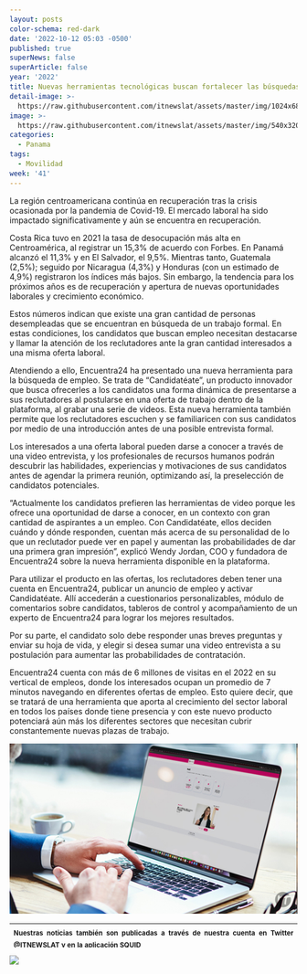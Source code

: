 ```yaml
---
layout: posts
color-schema: red-dark
date: '2022-10-12 05:03 -0500'
published: true
superNews: false
superArticle: false
year: '2022'
title: Nuevas herramientas tecnológicas buscan fortalecer las búsquedas de empleo
detail-image: >-
  https://raw.githubusercontent.com/itnewslat/assets/master/img/1024x680/E24-laptop-g.jpg
image: >-
  https://raw.githubusercontent.com/itnewslat/assets/master/img/540x320/E24-laptop-p.jpg
categories:
  - Panama
tags:
  - Movilidad
week: '41'
---
```

La región centroamericana continúa en recuperación tras la crisis ocasionada por la pandemia de Covid-19. El mercado laboral ha sido impactado significativamente y aún se encuentra en recuperación. 

Costa Rica tuvo en 2021 la tasa de desocupación más alta en Centroamérica, al registrar un 15,3% de acuerdo con Forbes. En Panamá alcanzó el 11,3% y en El Salvador, el 9,5%. Mientras tanto, Guatemala (2,5%); seguido por Nicaragua (4,3%) y Honduras (con un estimado de 4,9%) registraron los índices más bajos. Sin embargo, la tendencia para los próximos años es de recuperación y apertura de nuevas oportunidades laborales y crecimiento económico.
 
Estos números indican que existe una gran cantidad de personas desempleadas que se encuentran en búsqueda de un trabajo formal. En estas condiciones, los candidatos que buscan empleo necesitan destacarse y llamar la atención de los reclutadores ante la gran cantidad interesados a una misma oferta laboral. 

Atendiendo a ello, Encuentra24 ha presentado una nueva herramienta para la búsqueda de empleo. Se trata de “Candidatéate”, un producto innovador que busca ofrecerles a los candidatos una forma dinámica de presentarse a sus reclutadores al postularse en una oferta de trabajo dentro de la plataforma, al grabar una serie de videos. Esta nueva herramienta también permite que los reclutadores escuchen y se familiaricen con sus candidatos por medio de una introducción antes de una posible entrevista formal. 

Los interesados a una oferta laboral pueden darse a conocer a través de una video entrevista, y los profesionales de recursos humanos podrán descubrir las habilidades, experiencias y motivaciones de sus candidatos antes de agendar la primera reunión, optimizando así, la preselección de candidatos potenciales.

“Actualmente los candidatos prefieren las herramientas de video porque les ofrece una oportunidad de darse a conocer, en un contexto con gran cantidad de aspirantes a un empleo. Con Candidatéate, ellos deciden cuándo y dónde responden, cuentan más acerca de su personalidad de lo que un reclutador puede ver en papel y aumentan las probabilidades de dar una primera gran impresión”, explicó Wendy Jordan, COO y fundadora de Encuentra24 sobre la nueva herramienta disponible en la plataforma. 

Para utilizar el producto en las ofertas, los reclutadores deben tener una cuenta en Encuentra24, publicar un anuncio de empleo y activar Candidatéate. Allí accederán a cuestionarios personalizables, módulo de comentarios sobre candidatos, tableros de control y acompañamiento de un experto de Encuentra24 para lograr los mejores resultados.

Por su parte, el candidato solo debe responder unas breves preguntas y enviar su hoja de vida, y elegir si desea sumar una video entrevista a su postulación para aumentar las probabilidades de contratación.

Encuentra24 cuenta con más de 6 millones de visitas en el 2022 en su vertical de empleos, donde los interesados ocupan un promedio de 7 minutos navegando en diferentes ofertas de empleo. Esto quiere decir, que se tratará de una herramienta que aporta al crecimiento del sector laboral en todos los países donde tiene presencia y con este nuevo producto potenciará aún más los diferentes sectores que necesitan cubrir constantemente nuevas plazas de trabajo.

![](https://raw.githubusercontent.com/itnewslat/assets/master/img/540x320/E24-laptop-p.jpg)

<table style="height: 42px;" width="569">
<tbody>
<tr>
<td style="text-align: justify;"><sub><strong>Nuestras noticias también son publicadas a través de nuestra cuenta en Twitter <a href="https://twitter.com/itnewslat?lang=es">@ITNEWSLAT</a> y en la aplicación <a href="https://squidapp.co/en/">SQUID</a></strong></sub></td>
</tr>
</tbody>
</table>

<img src="https://tracker.metricool.com/c3po.jpg?hash=56f88a41e39ab42c063cc51676587a04"/>


